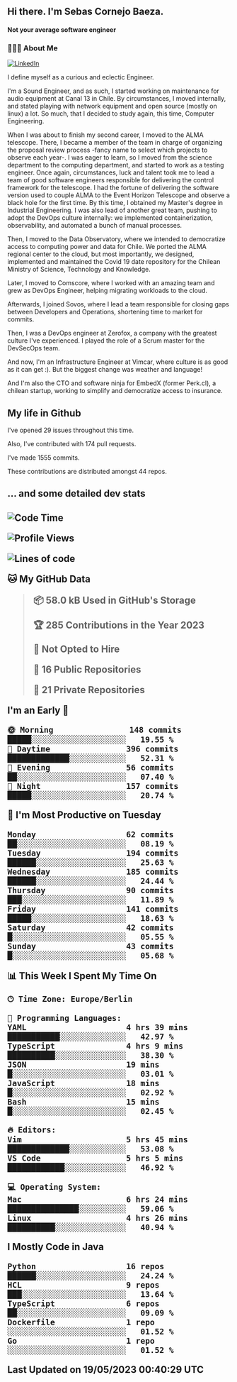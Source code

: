 <h2> Hi there.  I'm Sebas Cornejo Baeza.</h2>
<h4> Not your average software engineer</h4>
<h3> 👨🏻‍💻 About Me </h3>
<a href="http://linkedin.com/in/sebastian-cornejo-baeza/"><img alt="LinkedIn" src="https://img.shields.io/badge/Sebas%20Cornejo%20-informational?style=appveyor&logo=linkedin"></a>


I define myself as a curious and eclectic Engineer.

I'm a Sound Engineer, and as such, I started working on maintenance for audio equipment at Canal 13 in Chile.
By circumstances, I moved internally, and stated playing with network equipment and open source (mostly on linux) 
a lot. So much, that I decided to study again, this time, Computer Engineering.

When I was about to finish my second career, I moved to the ALMA telescope. There, I became a member of the team
in charge of organizing the proposal review process -fancy name to select which projects to observe each year-. 
I was eager to learn, so I moved from the science department to the computing department, and started to work as 
a testing engineer. Once again, circumstances, luck and talent took me to lead a team of good software engineers 
responsible for delivering the control framework for the telescope. I had the fortune of delivering the software
version used to couple ALMA to the Event Horizon Telescope and observe a black hole for the first time.
By this time, I obtained my Master's degree in Industrial Engineering.
I was also lead of another great team, pushing to adopt the DevOps culture internally: we implemented containerization, observability, and automated a bunch of manual processes.

Then, I moved to the Data Observatory, where we intended to democratize access to computing power
and data for Chile. We ported the ALMA regional center to the cloud, but most importantly, we designed, implemented
and maintained the Covid 19 date repository for the Chilean Ministry of Science, Technology and Knowledge.

Later, I moved to Comscore, where I worked with an amazing team and grew as DevOps Engineer, helping migrating workloads to the cloud.

Afterwards, I joined Sovos, where I lead a team responsible for closing gaps between Developers and Operations, shortening time to market for commits.

Then, I was a DevOps engineer at Zerofox, a company with the greatest culture I've experienced. I played the role of a Scrum master for the DevSecOps team.

And now, I'm an Infrastructure Engineer at Vimcar, where culture is as good as it can get :). But the biggest change was weather and language!
 
And I'm also the CTO and software ninja for EmbedX (former Perk.cl), a chilean startup, working to simplify and democratize access to insurance.

<h2> My life in Github </h2>

I've opened 29 issues throughout this time.

Also, I've contributed with 174 pull requests.

I've made 1555 commits.

These contributions are distributed amongst 44 repos.

<h2>... and some detailed dev stats<h2>

<!--START_SECTION:waka-->
![Code Time](http://img.shields.io/badge/Code%20Time-345%20hrs%2030%20mins-blue)

![Profile Views](http://img.shields.io/badge/Profile%20Views-0-blue)

![Lines of code](https://img.shields.io/badge/From%20Hello%20World%20I%27ve%20Written-631.2%20thousand%20lines%20of%20code-blue)

**🐱 My GitHub Data** 

> 📦 58.0 kB Used in GitHub's Storage 
 > 
> 🏆 285 Contributions in the Year 2023
 > 
> 🚫 Not Opted to Hire
 > 
> 📜 16 Public Repositories 
 > 
> 🔑 21 Private Repositories 
 > 
**I'm an Early 🐤** 

```text
🌞 Morning                148 commits         █████░░░░░░░░░░░░░░░░░░░░   19.55 % 
🌆 Daytime                396 commits         █████████████░░░░░░░░░░░░   52.31 % 
🌃 Evening                56 commits          ██░░░░░░░░░░░░░░░░░░░░░░░   07.40 % 
🌙 Night                  157 commits         █████░░░░░░░░░░░░░░░░░░░░   20.74 % 
```
📅 **I'm Most Productive on Tuesday** 

```text
Monday                   62 commits          ██░░░░░░░░░░░░░░░░░░░░░░░   08.19 % 
Tuesday                  194 commits         ██████░░░░░░░░░░░░░░░░░░░   25.63 % 
Wednesday                185 commits         ██████░░░░░░░░░░░░░░░░░░░   24.44 % 
Thursday                 90 commits          ███░░░░░░░░░░░░░░░░░░░░░░   11.89 % 
Friday                   141 commits         █████░░░░░░░░░░░░░░░░░░░░   18.63 % 
Saturday                 42 commits          █░░░░░░░░░░░░░░░░░░░░░░░░   05.55 % 
Sunday                   43 commits          █░░░░░░░░░░░░░░░░░░░░░░░░   05.68 % 
```


📊 **This Week I Spent My Time On** 

```text
🕑︎ Time Zone: Europe/Berlin

💬 Programming Languages: 
YAML                     4 hrs 39 mins       ███████████░░░░░░░░░░░░░░   42.97 % 
TypeScript               4 hrs 9 mins        ██████████░░░░░░░░░░░░░░░   38.30 % 
JSON                     19 mins             █░░░░░░░░░░░░░░░░░░░░░░░░   03.01 % 
JavaScript               18 mins             █░░░░░░░░░░░░░░░░░░░░░░░░   02.92 % 
Bash                     15 mins             █░░░░░░░░░░░░░░░░░░░░░░░░   02.45 % 

🔥 Editors: 
Vim                      5 hrs 45 mins       █████████████░░░░░░░░░░░░   53.08 % 
VS Code                  5 hrs 5 mins        ████████████░░░░░░░░░░░░░   46.92 % 

💻 Operating System: 
Mac                      6 hrs 24 mins       ███████████████░░░░░░░░░░   59.06 % 
Linux                    4 hrs 26 mins       ██████████░░░░░░░░░░░░░░░   40.94 % 
```

**I Mostly Code in Java** 

```text
Python                   16 repos            ██████░░░░░░░░░░░░░░░░░░░   24.24 % 
HCL                      9 repos             ███░░░░░░░░░░░░░░░░░░░░░░   13.64 % 
TypeScript               6 repos             ██░░░░░░░░░░░░░░░░░░░░░░░   09.09 % 
Dockerfile               1 repo              ░░░░░░░░░░░░░░░░░░░░░░░░░   01.52 % 
Go                       1 repo              ░░░░░░░░░░░░░░░░░░░░░░░░░   01.52 % 
```




 Last Updated on 19/05/2023 00:40:29 UTC
<!--END_SECTION:waka-->
